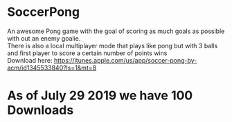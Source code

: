 # SoccerPong
An awesome Pong game with the goal of scoring as much goals as possible with out an enemy goalie.  
There is also a local multiplayer mode that plays like pong but with 3 balls and first player to score a certain number of points wins   
Download here: https://itunes.apple.com/us/app/soccer-pong-by-acm/id1345533840?ls=1&mt=8  
# As of July 29 2019 we have 100 Downloads 
